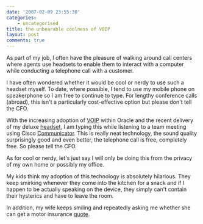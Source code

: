 ```yaml
---
date: '2007-02-09 23:55:30'
categories:
    - uncategorised
title: the unbearable coolness of VOIP
layout: post
comments: true
---
```

As part of my job, I often have the pleasure of walking around call
centers where agents use headsets to enable them to interact with a
computer while conducting a telephone call with a customer.

I have often wondered whether it would be cool or nerdy to use such a
headset myself. To date, where possible, I tend to use my mobile phone
on speakerphone so I am free to continue to type. For lengthy conference
calls (abroad), this isn't a particularly cost-effective option but
please don't tell the CFO.

With the increasing adoption of
[VOIP](http://en.wikipedia.org/wiki/Voip) within Oracle and the recent
delivery of my deluxe
[headset](http://www1.gnnetcom.com/usa2003/contactCenter/2100SoundTube.html),
I am typing this while listening to a team meeting using Cisco
[Communicator](http://www.cisco.com/en/US/products/sw/voicesw/ps5475/products_data_sheet09186a00801f8e48.html).
This is really neat technology, the sound quality surprisingly good and
even better, the telephone call is free, completely free. So please tell
the CFO.

As for cool or nerdy, let's just say I will only be doing this from the
privacy of my own home or possibly my office.

My kids think my adoption of this technology is absolutely hilarious.
They keep smirking whenever they come into the kitchen for a snack and
if I happen to be actually speaking on the device, they simply can't
contain their hysterics and have to leave the room.

In addition, my wife keeps smiling and repeatedly asking me whether she
can get a motor insurance
[quote](http://www.nbrightside.com/blog/2006/07/20/smoke-and-mirrors/).
